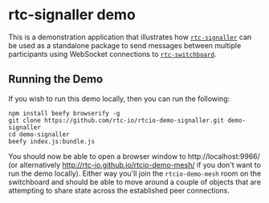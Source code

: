 # rtc-signaller demo

This is a demonstration application that illustrates how [`rtc-signaller`](https://github.com/rtc-io/rtc-signaller) can be used as a standalone package to send messages between multiple participants using WebSocket connections to [`rtc-switchboard`](https://github.com/rtc-io/rtc-switchboard).

## Running the Demo

If you wish to run this demo locally, then you can run the following:

```
npm install beefy browserify -g
git clone https://github.com/rtc-io/rtcio-demo-signaller.git demo-signaller
cd demo-signaller
beefy index.js:bundle.js
```

You should now be able to open a browser window to
http://localhost:9966/ (or alternatively
http://rtc-io.github.io/rtcio-demo-mesh/ if you don't want to run
the demo locally).  Either way you'll join the `rtcio-demo-mesh` room on the
switchboard and should be able to move around a couple of objects that are
attempting to share state across the established peer connections.
